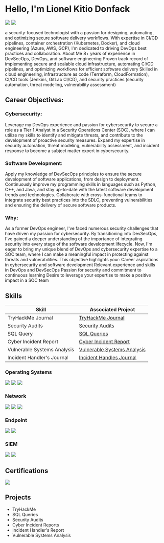 # Hello, I'm Lionel Kitio Donfack
<a href="https://www.linkedin.com/in/lionel-kitio"><img src="https://img.shields.io/badge/-LinkedIn-0072b1?&style=for-the-badge&logo=linkedin&logoColor=white" /></a>
<a href="https://docs.google.com/document/d/1wrejAFNG23pNKSVBXN5uud_PbxYF9X5lGzZFPTCSb3U/edit?usp=sharing"><img src="https://img.shields.io/badge/-Resume-blue" /></a>

a security-focused technologist with a passion for designing, automating, and optimizing secure software delivery workflows. With expertise in CI/CD pipelines, container orchestration (Kubernetes, Docker), and cloud engineering (Azure, AWS, GCP), I'm dedicated to driving DevOps best practices and collaboration.
About Me
8+ years of experience in DevSecOps, DevOps, and software engineering
Proven track record of implementing secure and scalable cloud infrastructure, automating CI/CD pipelines, and optimizing workflows for efficient software delivery
Skilled in cloud engineering, infrastructure as code (Terraform, CloudFormation), CI/CD tools (Jenkins, GitLab CI/CD), and security practices (security automation, threat modeling, vulnerability assessment)


## Career Objectives:
### Cybersecurity:
Leverage my DevOps experience and passion for cybersecurity to secure a role as a Tier 1 Analyst in a Security Operations Center (SOC), where I can utilize my skills to identify and mitigate threats, and contribute to the development of proactive security measures.
Expand my expertise in security automation, threat modeling, vulnerability assessment, and incident response to become a subject matter expert in cybersecurity.
### Software Development:
Apply my knowledge of DevSecOps principles to ensure the secure development of software applications, from design to deployment.
Continuously improve my programming skills in languages such as Python, C++, and Java, and stay up-to-date with the latest software development trends and technologies.
Collaborate with cross-functional teams to integrate security best practices into the SDLC, preventing vulnerabilities and ensuring the delivery of secure software products.
### Why:
As a former DevOps engineer, I've faced numerous security challenges that have driven my passion for cybersecurity. By transitioning into DevSecOps, I've gained a deeper understanding of the importance of integrating security into every stage of the software development lifecycle. Now, I'm eager to bring my unique blend of DevOps and cybersecurity expertise to a SOC team, where I can make a meaningful impact in protecting against threats and vulnerabilities.
This objective highlights your:
Career aspirations in cybersecurity and software development
Relevant experience and skills in DevOps and DevSecOps
Passion for security and commitment to continuous learning
Desire to leverage your expertise to make a positive impact in a SOC team

## Skills

| Skill                                         | Associated Project         |
|-----------------------------------------------|----------------------------|
| TryHackMe Journal          | <a href="https://github.com/lkitio/TryHackMe-Journal/blob/main/README.md">TryHackMe Journal</a>|
| Security Audits | <a href="https://github.com/lkitio/Security-Audit/blob/main/README.md">Security Audits</a>|
| SQL Query         | <a href="https://github.com/lkitio/SQL-Querys">SQL Queries</a>|
| Cyber Incident Report       | <a href="https://github.com/lkitio/Cyber-Incident-Report">Cyber Incident Report</a>|
| Vulnerable Systems Analysis                  | <a href="https://github.com/lkitio/Vulnerable-System-Analysis">Vulnerable Systems Analysis</a>|
| Incident Handler's Journal | <a href="https://github.com/lkitio/Incident_Handlers_Journal">Incident Handles Journal</a>|

### Operating Systems
<div>
    <img src="https://img.shields.io/badge/-Linux-FCC624?&style=for-the-badge&logo=Linux&logoColor=black" />
    <img src="https://img.shields.io/badge/-Windows-0078D6?&style=for-the-badge&logo=Windows&logoColor=white" />
    <img src="https://img.shields.io/badge/-macOS-000000?&style=for-the-badge&logo=Apple&logoColor=white" />
</div>

### Network
<div>
    <img src="https://img.shields.io/badge/-Wireshark-1679A7?&style=for-the-badge&logo=Wireshark&logoColor=white" />
    <img src="https://img.shields.io/badge/-Suricata-EF3B2D?&style=for-the-badge&logo=Suricata&logoColor=white" />
    <img src="https://img.shields.io/badge/-Zeek-777BB4?&style=for-the-badge&logo=Zeek&logoColor=white" />
</div>

### Endpoint
<div>
    <img src="https://img.shields.io/badge/-Microsoft_Defender_for_Endpoint-00A4EF?&style=for-the-badge&logo=Microsoft&logoColor=white" />
    <img src="https://img.shields.io/badge/-Velociraptor-4B275F?&style=for-the-badge&logo=Velociraptor&logoColor=white" />
</div>

### SIEM
<div>
    <img src="https://img.shields.io/badge/-Splunk-000000?&style=for-the-badge&logo=Splunk&logoColor=white" />
    <img src="https://img.shields.io/badge/-ArcSight-8E8E8E?&style=for-the-badge&logo=MicroFocus&logoColor=white" />
</div>

## Certifications

<div>
<img src="https://img.shields.io/badge/-Google%20Cyber%20Security%20Certificate-4285F4?&style=for-the-badge&logo=Google&logoColor=white" /> 
</div>

## Projects
- TryHackMe
- SQL Queries
- Security Audits
- Cyber Incident Reports
- Incident Handler's Report
- Vulnerable Systems Analysis
